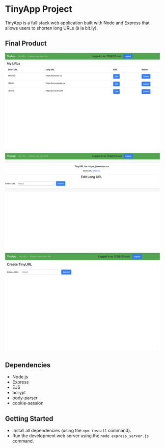 # TinyApp Project

TinyApp is a full stack web application built with Node and Express that allows users to shorten long URLs (à la bit.ly).

## Final Product

!["Screenshot of URL page"](https://github.com/Nolelle/tinyapp/blob/main/docs/urls.png?raw=true)

!["Screenshot of Edit URL page"](https://github.com/Nolelle/tinyapp/blob/main/docs/url%20edit.png?raw=true)

!["Screenshot of Create new URL page"](https://github.com/Nolelle/tinyapp/blob/main/docs/create%20new.png?raw=true)

## Dependencies

- Node.js
- Express
- EJS
- bcrypt
- body-parser
- cookie-session

## Getting Started

- Install all dependencies (using the `npm install` command).
- Run the development web server using the `node express_server.js` command.

